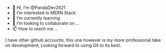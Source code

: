 - 👋 Hi, I’m @PandaDev2021
- 👀 I’m interested in MERN Stack
- 🌱 I’m currently learning 
- 💞️ I’m looking to collaborate on ...
- 📫 How to reach me ...

I have other github accounts, this one however is my more professional take on development; Looking forward to using Git to its best.
